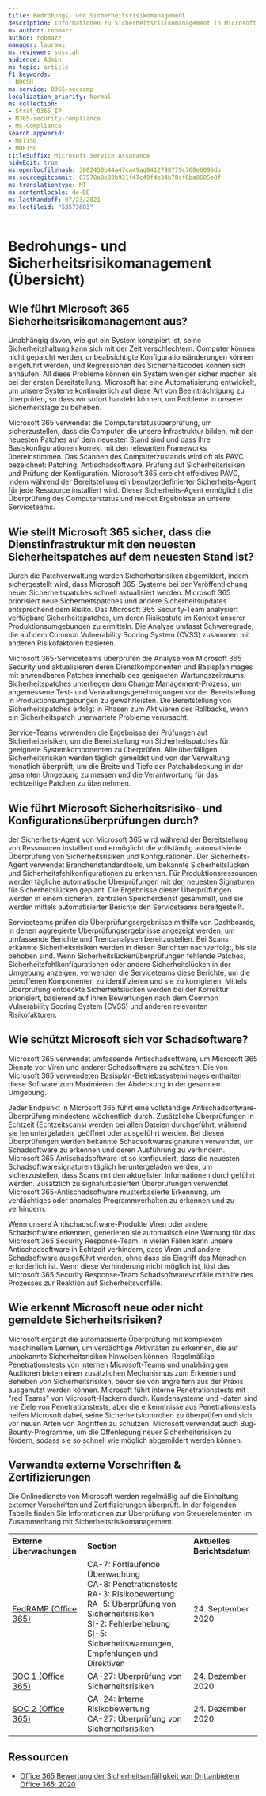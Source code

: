 ```yaml
---
title: Bedrohungs- und Sicherheitsrisikomanagement
description: Informationen zu Sicherheitsrisikomanagement in Microsoft 365
ms.author: robmazz
author: robmazz
manager: laurawi
ms.reviewer: sosstah
audience: Admin
ms.topic: article
f1.keywords:
- NOCSH
ms.service: O365-seccomp
localization_priority: Normal
ms.collection:
- Strat_O365_IP
- M365-security-compliance
- MS-Compliance
search.appverid:
- MET150
- MOE150
titleSuffix: Microsoft Service Assurance
hideEdit: true
ms.openlocfilehash: 3082450b44a47ca49ad8412798779c768e6096db
ms.sourcegitcommit: 07578a8e03b931f47c49f4e34b78cf8ba0605e8f
ms.translationtype: MT
ms.contentlocale: de-DE
ms.lasthandoff: 07/23/2021
ms.locfileid: "53573603"
---
```

# <a name="vulnerability-management-overview"></a>Bedrohungs- und Sicherheitsrisikomanagement (Übersicht)

## <a name="how-does-microsoft-365-conduct-vulnerability-management"></a>Wie führt Microsoft 365 Sicherheitsrisikomanagement aus?

Unabhängig davon, wie gut ein System konzipiert ist, seine Sicherheitshaltung kann sich mit der Zeit verschlechtern. Computer können nicht gepatcht werden, unbeabsichtigte Konfigurationsänderungen können eingeführt werden, und Regressionen des Sicherheitscodes können sich anhäufen. All diese Probleme können ein System weniger sicher machen als bei der ersten Bereitstellung. Microsoft hat eine Automatisierung entwickelt, um unsere Systeme kontinuierlich auf diese Art von Beeinträchtigung zu überprüfen, so dass wir sofort handeln können, um Probleme in unserer Sicherheitslage zu beheben.

Microsoft 365 verwendet die Computerstatusüberprüfung, um sicherzustellen, dass die Computer, die unsere Infrastruktur bilden, mit den neuesten Patches auf dem neuesten Stand sind und dass ihre Basiskonfigurationen korrekt mit den relevanten Frameworks übereinstimmen. Das Scannen des Computerzustands wird oft als PAVC bezeichnet: Patching, Antischadsoftware, Prüfung auf Sicherheitsrisiken und Prüfung der Konfiguration. Microsoft 365 erreicht effektives PAVC, indem während der Bereitstellung ein benutzerdefinierter Sicherheits-Agent für jede Ressource installiert wird. Dieser Sicherheits-Agent ermöglicht die Überprüfung des Computerstatus und meldet Ergebnisse an unsere Serviceteams.

## <a name="how-does-microsoft-365-ensure-service-infrastructure-is-up-to-date-with-the-latest-security-patches"></a>Wie stellt Microsoft 365 sicher, dass die Dienstinfrastruktur mit den neuesten Sicherheitspatches auf dem neuesten Stand ist?

Durch die Patchverwaltung werden Sicherheitsrisiken abgemildert, indem sichergestellt wird, dass Microsoft 365-Systeme bei der Veröffentlichung neuer Sicherheitspatches schnell aktualisiert werden. Microsoft 365 priorisiert neue Sicherheitspatches und andere Sicherheitsupdates entsprechend dem Risiko. Das Microsoft 365 Security-Team analysiert verfügbare Sicherheitspatches, um deren Risikostufe im Kontext unserer Produktionsumgebungen zu ermitteln. Die Analyse umfasst Schweregrade, die auf dem Common Vulnerability Scoring System (CVSS) zusammen mit anderen Risikofaktoren basieren.

Microsoft 365-Serviceteams überprüfen die Analyse von Microsoft 365 Security und aktualisieren deren Dienstkomponenten und Basisplanimages mit anwendbaren Patches innerhalb des geeigneten Wartungszeitraums. Sicherheitspatches unterliegen dem Change Management-Prozess, um angemessene Test- und Verwaltungsgenehmigungen vor der Bereitstellung in Produktionsumgebungen zu gewährleisten. Die Bereitstellung von Sicherheitspatches erfolgt in Phasen zum Aktivieren des Rollbacks, wenn ein Sicherheitspatch unerwartete Probleme verursacht.

Service-Teams verwenden die Ergebnisse der Prüfungen auf Sicherheitsrisiken, um die Bereitstellung von Sicherheitspatches für geeignete Systemkomponenten zu überprüfen. Alle überfälligen Sicherheitsrisiken werden täglich gemeldet und von der Verwaltung monatlich überprüft, um die Breite und Tiefe der Patchabdeckung in der gesamten Umgebung zu messen und die Verantwortung für das rechtzeitige Patchen zu übernehmen.

## <a name="how-does-microsoft-conduct-vulnerability-and-configuration-scanning"></a>Wie führt Microsoft Sicherheitsrisiko- und Konfigurationsüberprüfungen durch?

der Sicherheits-Agent von Microsoft 365 wird während der Bereitstellung von Ressourcen installiert und ermöglicht die vollständig automatisierte Überprüfung von Sicherheitsrisiken und Konfigurationen. Der Sicherheits-Agent verwendet Branchenstandardtools, um bekannte Sicherheitslücken und Sicherheitsfehlkonfigurationen zu erkennen. Für Produktionsressourcen werden tägliche automatische Überprüfungen mit den neuesten Signaturen für Sicherheitslücken geplant. Die Ergebnisse dieser Überprüfungen werden in einem sicheren, zentralen Speicherdienst gesammelt, und sie werden mittels automatisierter Berichte den Serviceteams bereitgestellt.

Serviceteams prüfen die Überprüfungsergebnisse mithilfe von Dashboards, in denen aggregierte Überprüfungsergebnisse angezeigt werden, um umfassende Berichte und Trendanalysen bereitzustellen. Bei Scans erkannte Sicherheitsrisiken werden in diesen Berichten nachverfolgt, bis sie behoben sind. Wenn Sicherheitslückenüberprüfungen fehlende Patches, Sicherheitsfehlkonfigurationen oder andere Sicherheitslücken in der Umgebung anzeigen, verwenden die Serviceteams diese Berichte, um die betroffenen Komponenten zu identifizieren und sie zu korrigieren. Mittels Überprüfung entdeckte Sicherheitslücken werden bei der Korrektur priorisiert, basierend auf ihren Bewertungen nach dem Common Vulnerability Scoring System (CVSS) und anderen relevanten Risikofaktoren.

## <a name="how-does-microsoft-defend-against-malware"></a>Wie schützt Microsoft sich vor Schadsoftware?

Microsoft 365 verwendet umfassende Antischadsoftware, um Microsoft 365 Dienste vor Viren und anderer Schadsoftware zu schützen. Die von Microsoft 365 verwendeten Basisplan-Betriebssystemimages enthalten diese Software zum Maximieren der Abdeckung in der gesamten Umgebung.

Jeder Endpunkt in Microsoft 365 führt eine vollständige Antischadsoftware-Überprüfung mindestens wöchentlich durch. Zusätzliche Überprüfungen in Echtzeit (Echtzeitscans) werden bei allen Dateien durchgeführt, während sie heruntergeladen, geöffnet oder ausgeführt werden. Bei diesen Überprüfungen werden bekannte Schadsoftwaresignaturen verwendet, um Schadsoftware zu erkennen und deren Ausführung zu verhindern. Microsoft 365 Antischadsoftware ist so konfiguriert, dass die neuesten Schadsoftwaresignaturen täglich heruntergeladen werden, um sicherzustellen, dass Scans mit den aktuellsten Informationen durchgeführt werden. Zusätzlich zu signaturbasierten Überprüfungen verwendet Microsoft 365-Antischadsoftware musterbasierte Erkennung, um verdächtiges oder anomales Programmverhalten zu erkennen und zu verhindern.

Wenn unsere Antischadsoftware-Produkte Viren oder andere Schadsoftware erkennen, generieren sie automatisch eine Warnung für das Microsoft 365 Security Response-Team. In vielen Fällen kann unsere Antischadsoftware in Echtzeit verhindern, dass Viren und andere Schadsoftware ausgeführt werden, ohne dass ein Eingriff des Menschen erforderlich ist. Wenn diese Verhinderung nicht möglich ist, löst das Microsoft 365 Security Response-Team Schadsoftwarevorfälle mithilfe des Prozesses zur Reaktion auf Sicherheitsvorfälle.

## <a name="how-does-microsoft-detect-new-or-unreported-vulnerabilities"></a>Wie erkennt Microsoft neue oder nicht gemeldete Sicherheitsrisiken?

Microsoft ergänzt die automatisierte Überprüfung mit komplexem maschinellem Lernen, um verdächtige Aktivitäten zu erkennen, die auf unbekannte Sicherheitsrisiken hinweisen können. Regelmäßige Penetrationstests von internen Microsoft-Teams und unabhängigen Auditoren bieten einen zusätzlichen Mechanismus zum Erkennen und Beheben von Sicherheitsrisiken, bevor sie von angreifern aus der Praxis ausgenutzt werden können. Microsoft führt interne Penetrationstests mit "red Teams" von Microsoft-Hackern durch. Kundensysteme und -daten sind nie Ziele von Penetrationstests, aber die erkenntnisse aus Penetrationstests helfen Microsoft dabei, seine Sicherheitskontrollen zu überprüfen und sich vor neuen Arten von Angriffen zu schützen. Microsoft verwendet auch Bug-Bounty-Programme, um die Offenlegung neuer Sicherheitsrisiken zu fördern, sodass sie so schnell wie möglich abgemildert werden können.

## <a name="related-external-regulations--certifications"></a>Verwandte externe Vorschriften & Zertifizierungen

Die Onlinedienste von Microsoft werden regelmäßig auf die Einhaltung externer Vorschriften und Zertifizierungen überprüft. In der folgenden Tabelle finden Sie Informationen zur Überprüfung von Steuerelementen im Zusammenhang mit Sicherheitsrisikomanagement.

| **Externe Überwachungen** | **Section** | **Aktuelles Berichtsdatum** |
|:--------|:-------|:---------|
| [FedRAMP (Office 365)](https://compliance.microsoft.com/compliancemanager) | CA-7: Fortlaufende Überwachung <br> CA-8: Penetrationstests <br> RA-3: Risikobewertung <br> RA-5: Überprüfung von Sicherheitsrisiken <br> SI-2: Fehlerbehebung <br> SI-5: Sicherheitswarnungen, Empfehlungen und Direktiven | 24. September 2020 |
| [SOC 1 (Office 365)](https://servicetrust.microsoft.com/ViewPage/MSComplianceGuideV3?command=Download&downloadType=Document&downloadId=90df3f9c-3aaf-4dbf-99d0-ca9f2991721b&tab=7027ead0-3d6b-11e9-b9e1-290b1eb4cdeb&docTab=7027ead0-3d6b-11e9-b9e1-290b1eb4cdeb_SOC_%2F_SSAE_16_Reports) | CA-27: Überprüfung von Sicherheitsrisiken | 24. Dezember 2020 |
| [SOC 2 (Office 365)](https://servicetrust.microsoft.com/ViewPage/MSComplianceGuideV3?command=Download&downloadType=Document&downloadId=a73c1738-7892-42b7-acd3-87b6371c53f6&tab=7027ead0-3d6b-11e9-b9e1-290b1eb4cdeb&docTab=7027ead0-3d6b-11e9-b9e1-290b1eb4cdeb_SOC_%2F_SSAE_16_Reports) | CA-24: Interne Risikobewertung <br> CA-27: Überprüfung von Sicherheitsrisiken | 24. Dezember 2020 |

## <a name="resources"></a>Ressourcen

- [Office 365 Bewertung der Sicherheitsanfälligkeit von Drittanbietern Office 365: 2020](https://servicetrust.microsoft.com/ViewPage/TrustDocumentsV3?command=Download&downloadType=Document&downloadId=1b28d36f-a009-424d-9a31-c18330d135a0&tab=7f51cb60-3d6c-11e9-b2af-7bb9f5d2d913&docTab=7f51cb60-3d6c-11e9-b2af-7bb9f5d2d913_Pen_Test_and_Security_Assessments)
